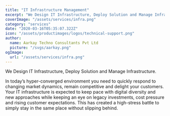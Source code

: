 ```yaml
---
title: "IT Infrastructure Management"
excerpt: "We Design IT Infrastructure, Deploy Solution and Manage Infrastructure. "
coverImage: "/assets/services/infra.png"
category: "services"
date: "2020-03-16T05:35:07.322Z"
icon: "/assets/productimages/logos/technical-support.png"
author:
  name: Aarkay Techno Consultants Pvt Ltd
  picture: "/svgs/aarkay.png"
ogImage:
  url: "/assets/services/infra.png"
---
```


We Design IT Infrastructure, Deploy Solution and Manage Infrastructure.

In today’s hyper-converged environment you need to quickly respond to changing market dynamics, remain competitive and delight your customers. Your IT infrastructure is expected to keep pace with digital diversity and new approaches while keeping an eye on legacy investments, cost pressure and rising customer expectations. This has created a high-stress battle to simply stay in the same place without slipping behind.
